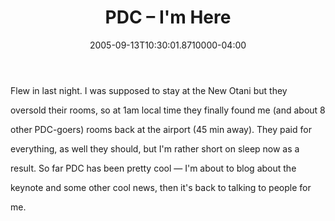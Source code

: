 ﻿---
title: PDC – I'm Here
date: "2005-09-13T10:30:01.8710000-04:00"
description: Flew in last night. I was supposed to stay at the New Otani but they oversold their rooms, so at 1 am local time they finally found me (and about 8 other PDC-goers) rooms back at the airport (45 min away).
featuredImage: img/1921-featured.png
---

Flew in last night. I was supposed to stay at the New Otani but they

oversold their rooms, so at 1am local time they finally found me (and about 8

other PDC-goers) rooms back at the airport (45 min away). They paid for

everything, as well they should, but I'm rather short on sleep now as a

result. So far PDC has been pretty cool — I'm about to blog about the

keynote and some other cool news, then it's back to talking to people for

me.


